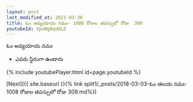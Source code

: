 ```yaml
---
layout: post
last_modified_at: 2021-03-30
title: ఓం అవ్యయాయ నమః- 1008 రోజుల తపస్సులో రోజు  300
youtubeId: VpuNg0qddLE
---
```

 
 
 ఓం అవ్యయాయ నమః  
 
 -  ఎవరు స్థిరంగా ఉంటారు 
 
  
 
  
 
 
 
 
 
 


{% include youtubePlayer.html id=page.youtubeId %}
 
[Next]({{ site.baseurl }}{% link  split1/_posts/2018-03-03-ఓం తలయ నమః- 1008 రోజుల తపస్సులో రోజు  309.md%})
 
